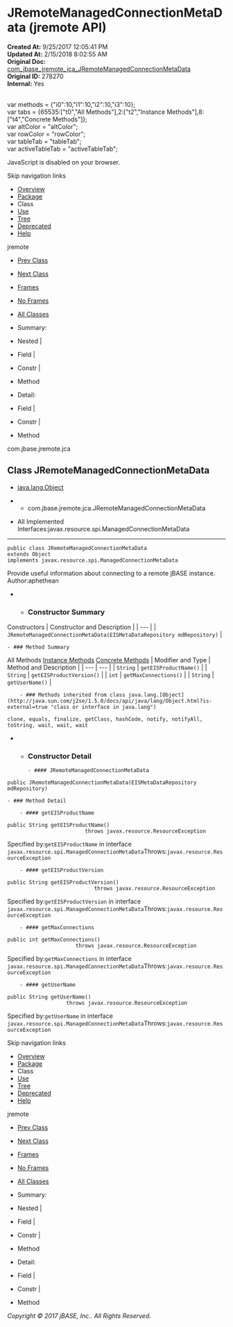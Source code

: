 # JRemoteManagedConnectionMetaData (jremote   API)

**Created At:** 9/25/2017 12:05:41 PM  
**Updated At:** 2/15/2018 8:02:55 AM  
**Original Doc:** [com_jbase_jremote_jca_JRemoteManagedConnectionMetaData](https://docs.jbase.com/39258-jca/com_jbase_jremote_jca_JRemoteManagedConnectionMetaData)  
**Original ID:** 278270  
**Internal:** Yes  

<!--<br>    try {<br>        if (location.href.indexOf('is-external=true') == -1) {<br>            parent.document.title="JRemoteManagedConnectionMetaData (jremote   API)";<br>        }<br>    }<br>    catch(err) {<br>    }<br>//--><br>var methods = {"i0":10,"i1":10,"i2":10,"i3":10};<br>var tabs = {65535:["t0","All Methods"],2:["t2","Instance Methods"],8:["t4","Concrete Methods"]};<br>var altColor = "altColor";<br>var rowColor = "rowColor";<br>var tableTab = "tableTab";<br>var activeTableTab = "activeTableTab";
JavaScript is disabled on your browser.

Skip navigation links

- [Overview](../../../../overview-summary.html)
- [Package](./../com.jbase.jremote.jca-%28jremote---api%29)
- Class
- [Use](./../class-use/uses-of-class-com.jbase.jremote.jca.jremotemanagedconnectionmetadata-%28jremote---api%29)
- [Tree](./../com.jbase.jremote.jca-class-hierarchy-%28jremote---api%29)
- [Deprecated](../../../../deprecated-list.html)
- [Help](../../../../help-doc.html)


jremote <br>

- [Prev Class](./../jremotemanagedconnectionfactory-%28jremote---api%29 "class in com.jbase.jremote.jca")
- [Next Class](./../jremoterequestprocessingfactory-%28jremote---api%29 "class in com.jbase.jremote.jca")


- [Frames](./.)
- [No Frames](./.)


- [All Classes](../../../../allclasses-noframe.html)


<!--<br>  allClassesLink = document.getElementById("allclasses\_navbar\_top");<br>  if(window==top) {<br>    allClassesLink.style.display = "block";<br>  }<br>  else {<br>    allClassesLink.style.display = "none";<br>  }<br>  //-->

- Summary:
- Nested |
- Field |
- Constr |
- Method


- Detail:
- Field |
- Constr |
- Method

com.jbase.jremote.jca

## Class JRemoteManagedConnectionMetaData

- [java.lang.Object](http://java.sun.com/j2se/1.5.0/docs/api/java/lang/Object.html?is-external=true "class or interface in java.lang")
- - com.jbase.jremote.jca.JRemoteManagedConnectionMetaData


- All Implemented Interfaces:javax.resource.spi.ManagedConnectionMetaData
* * *


```
public class JRemoteManagedConnectionMetaData
extends Object
implements javax.resource.spi.ManagedConnectionMetaData
```

Provide useful information about connecting to a remote jBASE instance.
Author:aphethean

- - ### Constructor Summary


Constructors | Constructor and Description |
| --- |
| `JRemoteManagedConnectionMetaData(EISMetaDataRepository mdRepository)`  |


    - ### Method Summary


All Methods [Instance Methods](javascript:show%282%29;) [Concrete Methods](javascript:show%288%29;) | Modifier and Type | Method and Description |
| --- | --- |
| `String` | `getEISProductName()`  |
| `String` | `getEISProductVersion()`  |
| `int` | `getMaxConnections()`  |
| `String` | `getUserName()`  |


        - ### Methods inherited from class java.lang.[Object](http://java.sun.com/j2se/1.5.0/docs/api/java/lang/Object.html?is-external=true "class or interface in java.lang")
`clone, equals, finalize, getClass, hashCode, notify, notifyAll, toString, wait, wait, wait`

- - ### Constructor Detail

        - #### JRemoteManagedConnectionMetaData

```
public JRemoteManagedConnectionMetaData(EISMetaDataRepository mdRepository)
```


    - ### Method Detail

        - #### getEISProductName

```
public String getEISProductName()
                         throws javax.resource.ResourceException
```
Specified by:`getEISProductName` in interface `javax.resource.spi.ManagedConnectionMetaData`Throws:`javax.resource.ResourceException`


        - #### getEISProductVersion

```
public String getEISProductVersion()
                            throws javax.resource.ResourceException
```
Specified by:`getEISProductVersion` in interface `javax.resource.spi.ManagedConnectionMetaData`Throws:`javax.resource.ResourceException`


        - #### getMaxConnections

```
public int getMaxConnections()
                      throws javax.resource.ResourceException
```
Specified by:`getMaxConnections` in interface `javax.resource.spi.ManagedConnectionMetaData`Throws:`javax.resource.ResourceException`


        - #### getUserName

```
public String getUserName()
                   throws javax.resource.ResourceException
```
Specified by:`getUserName` in interface `javax.resource.spi.ManagedConnectionMetaData`Throws:`javax.resource.ResourceException`

Skip navigation links

- [Overview](../../../../overview-summary.html)
- [Package](./../com.jbase.jremote.jca-%28jremote---api%29)
- Class
- [Use](./../class-use/uses-of-class-com.jbase.jremote.jca.jremotemanagedconnectionmetadata-%28jremote---api%29)
- [Tree](./../com.jbase.jremote.jca-class-hierarchy-%28jremote---api%29)
- [Deprecated](../../../../deprecated-list.html)
- [Help](../../../../help-doc.html)


jremote <br>

- [Prev Class](./../jremotemanagedconnectionfactory-%28jremote---api%29 "class in com.jbase.jremote.jca")
- [Next Class](./../jremoterequestprocessingfactory-%28jremote---api%29 "class in com.jbase.jremote.jca")


- [Frames](./.)
- [No Frames](./.)


- [All Classes](../../../../allclasses-noframe.html)


<!--<br>  allClassesLink = document.getElementById("allclasses\_navbar\_bottom");<br>  if(window==top) {<br>    allClassesLink.style.display = "block";<br>  }<br>  else {<br>    allClassesLink.style.display = "none";<br>  }<br>  //-->

- Summary:
- Nested |
- Field |
- Constr |
- Method


- Detail:
- Field |
- Constr |
- Method

*Copyright © 2017 jBASE, Inc.. All Rights Reserved.*

